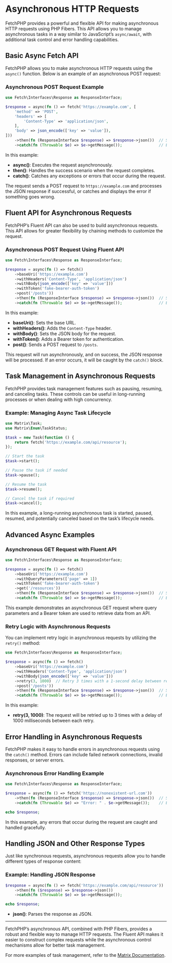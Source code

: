 # Asynchronous HTTP Requests

FetchPHP provides a powerful and flexible API for making asynchronous HTTP requests using PHP Fibers. This API allows you to manage asynchronous tasks in a way similar to JavaScript’s `async/await`, with additional task control and error handling capabilities.

## Basic Async Fetch API

FetchPHP allows you to make asynchronous HTTP requests using the `async()` function. Below is an example of an asynchronous POST request:

### **Asynchronous POST Request Example**

```php
use Fetch\Interfaces\Response as ResponseInterface;

$response = async(fn () => fetch('https://example.com', [
    'method' => 'POST',
    'headers' => [
        'Content-Type' => 'application/json',
    ],
    'body' => json_encode(['key' => 'value']),
]))
    ->then(fn (ResponseInterface $response) => $response->json())  // Success handler
    ->catch(fn (Throwable $e) => $e->getMessage());                // Error handler
```

In this example:

- **async()**: Executes the request asynchronously.
- **then()**: Handles the success scenario when the request completes.
- **catch()**: Catches any exceptions or errors that occur during the request.

The request sends a POST request to `https://example.com` and processes the JSON response if successful, or catches and displays the error if something goes wrong.

## Fluent API for Asynchronous Requests

FetchPHP’s Fluent API can also be used to build asynchronous requests. This API allows for greater flexibility by chaining methods to customize the request.

### **Asynchronous POST Request Using Fluent API**

```php
use Fetch\Interfaces\Response as ResponseInterface;

$response = async(fn () => fetch()
    ->baseUri('https://example.com')
    ->withHeaders('Content-Type', 'application/json')
    ->withBody(json_encode(['key' => 'value']))
    ->withToken('fake-bearer-auth-token')
    ->post('/posts'))
    ->then(fn (ResponseInterface $response) => $response->json())  // Success handler
    ->catch(fn (Throwable $e) => $e->getMessage());                // Error handler
```

In this example:

- **baseUri()**: Sets the base URL.
- **withHeaders()**: Adds the `Content-Type` header.
- **withBody()**: Sets the JSON body for the request.
- **withToken()**: Adds a Bearer token for authentication.
- **post()**: Sends a POST request to `/posts`.

This request will run asynchronously, and on success, the JSON response will be processed. If an error occurs, it will be caught by the `catch()` block.

## Task Management in Asynchronous Requests

FetchPHP provides task management features such as pausing, resuming, and canceling tasks. These controls can be useful in long-running processes or when dealing with high concurrency.

### **Example: Managing Async Task Lifecycle**

```php
use Matrix\Task;
use Matrix\Enum\TaskStatus;

$task = new Task(function () {
    return fetch('https://example.com/api/resource');
});

// Start the task
$task->start();

// Pause the task if needed
$task->pause();

// Resume the task
$task->resume();

// Cancel the task if required
$task->cancel();
```

In this example, a long-running asynchronous task is started, paused, resumed, and potentially canceled based on the task’s lifecycle needs.

## Advanced Async Examples

### **Asynchronous GET Request with Fluent API**

```php
use Fetch\Interfaces\Response as ResponseInterface;

$response = async(fn () => fetch()
    ->baseUri('https://example.com')
    ->withQueryParameters(['page' => 1])
    ->withToken('fake-bearer-auth-token')
    ->get('/resources'))
    ->then(fn (ResponseInterface $response) => $response->json())  // Success handler
    ->catch(fn (Throwable $e) => $e->getMessage());                // Error handler
```

This example demonstrates an asynchronous GET request where query parameters and a Bearer token are used to retrieve data from an API.

### **Retry Logic with Asynchronous Requests**

You can implement retry logic in asynchronous requests by utilizing the `retry()` method:

```php
use Fetch\Interfaces\Response as ResponseInterface;

$response = async(fn () => fetch()
    ->baseUri('https://example.com')
    ->withHeaders('Content-Type', 'application/json')
    ->withBody(json_encode(['key' => 'value']))
    ->retry(3, 1000)  // Retry 3 times with a 1-second delay between retries
    ->post('/posts'))
    ->then(fn (ResponseInterface $response) => $response->json())  // Success handler
    ->catch(fn (Throwable $e) => $e->getMessage());                // Error handler
```

In this example:

- **retry(3, 1000)**: The request will be retried up to 3 times with a delay of 1000 milliseconds between each retry.

## Error Handling in Asynchronous Requests

FetchPHP makes it easy to handle errors in asynchronous requests using the `catch()` method. Errors can include failed network connections, invalid responses, or server errors.

### **Asynchronous Error Handling Example**

```php
use Fetch\Interfaces\Response as ResponseInterface;

$response = async(fn () => fetch('https://nonexistent-url.com'))
    ->then(fn (ResponseInterface $response) => $response->json())  // Success handler
    ->catch(fn (Throwable $e) => "Error: " . $e->getMessage());    // Error handler

echo $response;
```

In this example, any errors that occur during the request are caught and handled gracefully.

## Handling JSON and Other Response Types

Just like synchronous requests, asynchronous requests allow you to handle different types of response content:

### **Example: Handling JSON Response**

```php
$response = async(fn () => fetch('https://example.com/api/resource'))
    ->then(fn ($response) => $response->json())
    ->catch(fn (Throwable $e) => $e->getMessage());

echo $response;
```

- **json()**: Parses the response as JSON.

---

FetchPHP’s asynchronous API, combined with PHP Fibers, provides a robust and flexible way to manage HTTP requests. The Fluent API makes it easier to construct complex requests while the asynchronous control mechanisms allow for better task management.

For more examples of task management, refer to the [Matrix Documentation](https://github.com/Thavarshan/matrix).
